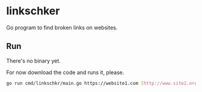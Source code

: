 # linkschker

Go program to find broken links on websites.

## Run

There's no binary yet.

For now download the code and runs it, please.
```bash
go run cmd/linkschkr/main.go https://website1.com [http://www.site2.org] ...
```
